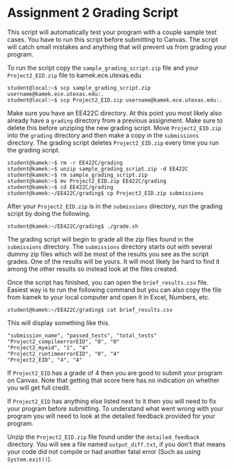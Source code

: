 # Assignment 2 Grading Script

This script will automatically test your program with a couple sample test
cases. You have to run this script before submitting to Canvas. The script
will catch small mistakes and anything that will prevent us from grading your
program.

To run the script copy the `sample_grading_script.zip` file and your
`Project2_EID.zip` file to kamek.ece.utexas.edu
```console
student@local:~$ scp sample_grading_script.zip username@kamek.ece.utexas.edu:.
student@local:~$ scp Project2_EID.zip username@kamek.ece.utexas.edu:.
```
Make sure you have an EE422C directory. At this point you most likely also
already have a `grading` directory from a previous assignment. Make sure to
delete this before unziping the new grading script. Move `Project2_EID.zip`
into the `grading` directory and then make a copy in the `submissions`
directory. The grading script deletes `Project2_EID.zip` every time you run the
grading script.
```console
student@kamek:~$ rm -r EE422C/grading
student@kamek:~$ unzip sample_grading_script.zip -d EE422C
student@kamek:~$ rm sample_grading_script.zip
student@kamek:~$ mv Project2_EID.zip EE422C/grading
student@kamek:~$ cd EE422C/grading
student@kamek:~/EE422C/grading$ cp Project2_EID.zip submissions
```
After your `Project2_EID.zip` is in the `submissions` directory, run the grading
script by doing the following.
```console
student@kamek:~/EE422C/grading$ ./grade.sh
```
The grading script will begin to grade all the zip files found in the
`submissions` directory. The `submissions` directory starts out with several
dummy zip files which will be most of the results you see as the script grades.
One of the results will be yours. It will most likely be hard to find it among
the other results so instead look at the files created.

Once the script has finished, you can open the `brief_results.csv` file.
Easiest way is to run the following command but you can also copy the file from
kamek to your local computer and open it in Excel, Numbers, etc.
```console
student@kamek:~/EE422C/grading$ cat brief_results.csv
```
This will display something like this.
```
"submission_name", "passed_tests", "total_tests"
"Project2_compileerrorEID", "0", "0"
"Project2_myeid", "1", "4"
"Project2_runtimeerrorEID", "0", "4"
"Project2_EID", "4", "4"
```
If `Project2_EID` has a grade of 4 then you are good to submit your program
on Canvas. Note that getting that score here has no indication on whether you
will get full credit.

If `Project2_EID` has anything else listed next to it then you will need to
fix your program before submitting. To understand what went wrong with your
program you will need to look at the detailed feedback provided for your
program.

Unzip the `Project2_EID.zip` file found under the `detailed_feedback` directory.
You will see a file named `output_diff.txt`, if you don't that means your
code did not compile or had another fatal error (Such as using
`System.exit()`). 
